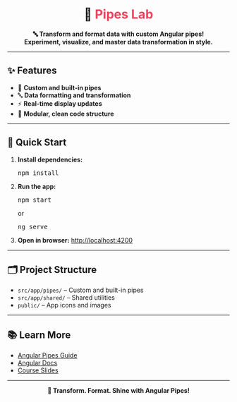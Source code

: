 <h1 align="center">🧪 <span style="color:#F43F5E">Pipes Lab</span></h1>

<p align="center">
  <b>🔤 Transform and format data with custom Angular pipes!<br>Experiment, visualize, and master data transformation in style.</b>
</p>

---

## ✨ Features

- 🧪 <b>Custom and built-in pipes</b>
- 🔤 <b>Data formatting and transformation</b>
- ⚡ <b>Real-time display updates</b>
- 🧩 <b>Modular, clean code structure</b>

---

## 🚀 Quick Start

1. <b>Install dependencies:</b>
   <pre>npm install</pre>
2. <b>Run the app:</b>
   <pre>npm start</pre>
   or
   <pre>ng serve</pre>
3. <b>Open in browser:</b>
   <a href="http://localhost:4200">http://localhost:4200</a>

---

## 🗂️ Project Structure

- <code>src/app/pipes/</code> – Custom and built-in pipes
- <code>src/app/shared/</code> – Shared utilities
- <code>public/</code> – App icons and images

---

## 📚 Learn More

- [Angular Pipes Guide](https://angular.io/guide/pipes)
- [Angular Docs](https://angular.io/)
- [Course Slides](../other-resources/angular-course-slides.pdf)

---

<p align="center">
  <b>🧪 Transform. Format. Shine with Angular Pipes!</b>
</p>
